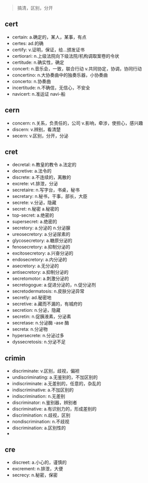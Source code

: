 > 搞清，区别，分开

## cert

- certain: a.确定的，某人，某事，有点
- certes: ad.的确
- certify: v.证明，保证，给...颁发证书
- certiorari: n.上级法院向下级法院/机构调取案卷的令状
- certitude: n.确实性，确定
- concert: n.音乐会，一致，联合行动 v.共同协定，协调，协同行动
- concertino: n.大协奏曲中的独奏乐器，小协奏曲
- concerto: n.协奏曲
- incertitude: n.不确信，无信心，不安全
- navicert: n.准运证 navi-船


## cern

- concern: n.关系，负责任的，公司 v.影响，牵涉，使担心，感兴趣
- discern: v.辨别，看清楚
- secern: v.区别，分开，分泌


## cret

- decretal: n.教皇的教令 a.法定的
- decretive: a.法令的
- discrete: a.不连续的，离散的
- excrete: vt.排泄，分泌
- secretaire: n.写字台，书桌，秘书
- secretary: n.秘书，干事，部长，大臣
- secrete: v.分泌，隐藏
- secret: n.秘密 a.秘密的
- top-secret: a.绝密的
- supersecret: a.绝密的
- secretory: a.分泌的 n.分泌腺
- ureosecretory: a.分泌尿素的
- glycosecretory: a.糖原分泌的
- fenosecretory: a.抑制分泌的
- excitosecretory: a.兴奋分泌的
- endosecretory: a.内分泌的
- asecretory: a.无分泌的
- antisecretory: a.抑制分泌的
- secretomotor: a.刺激分泌的
- secretogogue: a.促进分泌的，n.促分泌剂
- secretodermatosis: n.皮肤分泌异常
- secretly: ad.秘密地
- secretive: a.藏而不漏的，有城府的
- secretion: n.分泌，隐藏
- secretin: n.促胰液素，分泌素
- secretase: n.分泌酶 -ase 酶
- secreta: n.分泌物
- hypersecrete: n.分泌过多
- dyssecretosis: n.分泌不足


## crimin

- discriminate: v.区别，歧视，偏袒
- undiscriminating: a.无鉴别的，不加区别的
- indiscriminate: a.无差别的，任意的，杂乱的
- indiscriminative: a.不加区别的
- indiscrimination: n.无差别
- discriminator: n.鉴别器，辨别者
- discriminative: a.有识别力的，形成差别的
- discrimination: n.歧视，区别
- nondiscrimination: n.不歧视
- discrimination: a.区别性的
- 

## cre

- discreet: a.小心的，谨慎的
- excrement: n.排泄，大便
- secrecy: n.秘密，保密
